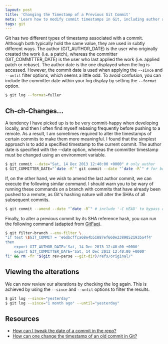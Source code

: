 ```yaml
---
layout: post
title: 'Changing the Timestamp of a Previous Git Commit'
meta: 'Learn how to modify commit timestamps in Git, including author and committer dates, with simple commands and best practices.'
tags: git
---
```


Git has two different types of timestamp associated with a commit.
Although both typically hold the same value, they are used in subtly different ways.
The author (GIT_AUTHOR_DATE) is the user who originally created the work (i.e. a patch), whereas the committer (GIT_COMMITTER_DATE) is the user who last applied the work (i.e. applied patch or rebase).
The author date is the one displayed when the log is accessed.
However, the commit date is used when applying the `--since` and `--until` filter options, which seems a little odd.
To avoid confusion, you can include the committer date within your log display by setting the `--format` option.

<!--more-->

```bash
$ git log --format=fuller
```

## Ch-ch-Changes...

A tendency I have picked up is to be very commit-happy when developing locally, and then I often find myself rebasing frequently before pushing to a remote.
As a result, I am sometimes required to alter the timestamps of certain commits to make them more meaningful.
I found that the simplest approach is to add a specified timestamp to the current commit.
The author date is specified with the --date option, whereas the committer timestamp must be changed using an environment variable.

```bash
$ git commit --date="Sat, 14 Dec 2013 12:40:00 +0000" # only author
$ GIT_COMMITTER_DATE="`date -R`" git commit --date "`date -R`" # for both
```

If, on the other hand, we wish to amend the last author commit, we can execute the following similar command.
I should warn you to be wary of running these commands on a branch with commits that have already been pushed to a remote, as Git's hashing nature will alter the SHAs of all subsequent commits.

```bash
$ git commit --amend --date "`date -R`" # include '-C HEAD' to bypass commit message editing
```

Finally, to alter a previous commit by its SHA reference hash, you can run the following command (adapted from [GitFaq](http://git.wiki.kernel.org/index.php/GitFaq#How_can_I_tweak_the_date_of_a_commit_in_the_repo.3F)).

```bash
$ git filter-branch --env-filter \
"if test \$GIT_COMMIT = 'e6dbcffca68e4b51887ef660e2389052193ba4f4'
then
    export GIT_AUTHOR_DATE='Sat, 14 Dec 2013 12:40:00 +0000'
    export GIT_COMMITTER_DATE='Sat, 14 Dec 2013 12:40:00 +0000'
fi" && rm -fr "$(git rev-parse --git-dir)/refs/original/"
```

## Viewing the alterations

We can now review our alterations by checking the log again.
This is achieved by using the `--since` and `--until` options to filter the results.

```bash
$ git log --since="yesterday"
$ git log --since="1 month ago" --until="yesterday"
```

## Resources

- [How can I tweak the date of a commit in the repo?](http://git.wiki.kernel.org/index.php/GitFaq#How_can_I_tweak_the_date_of_a_commit_in_the_repo.3F)
- [How can one change the timestamp of an old commit in Git?](http://stackoverflow.com/questions/454734/how-can-one-change-the-timestamp-of-an-old-commit-in-git)
